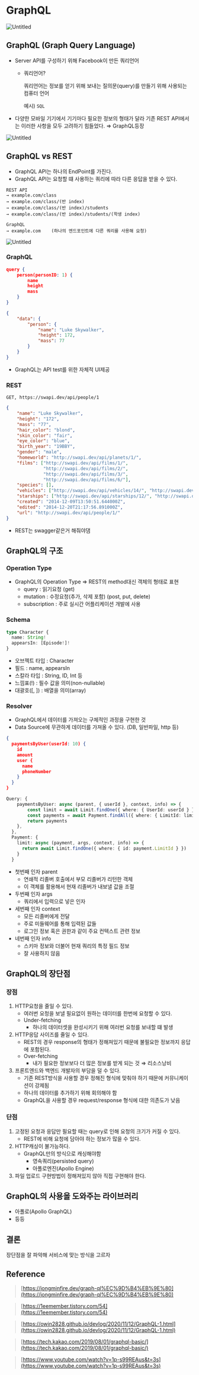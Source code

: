 # GraphQL

![Untitled](GraphQL/Untitled.png)

## **GraphQL (Graph Query Language)**

- Server API를 구성하기 위해 Facebook이 만든 쿼리언어
    - 쿼리언어?
      
        쿼리언어는 정보를 얻기 위해 보내는 질의문(query)를 만들기 위해 사용되는 컴퓨터 언어
        
        예시) `SQL`
    
- 다양한 모바일 기기에서 기기마다 필요한 정보의 형태가 달라 기존 REST API에서는 이러한 사항을 모두 고려하기 힘들었다. ⇒ GraphQL등장

![Untitled](GraphQL/Untitled%201.png)



## **GraphQL vs REST**

- GraphQL API는 하나의 EndPoint를 가진다.
- GraphQL API는 요청할 떄 사용하는 쿼리에 따라 다른 응답을 받을 수 있다.

```
REST API
→ example.com/class
→ example.com/class/(반 index)
→ example.com/class/(반 index)/students
→ example.com/class/(반 index)/students/(학생 index)

GraphQL
→ example.com    (하나의 엔드포인트에 다른 쿼리를 사용해 요청)
```

![Untitled](GraphQL/Untitled%202.png)



### GraphQL

```json
query {
    person(personID: 1) {
        name
        height
        mass
    }
}
```

```json
{
    "data": {
        "person": {
            "name": "Luke Skywalker",
            "height": 172,
            "mass": 77
        }
    }
}
```

- GraphQL는 API test를 위한 자체적 UI제공



### REST

```
GET, https://swapi.dev/api/people/1
```

```json
{
    "name": "Luke Skywalker",
    "height": "172",
    "mass": "77",
    "hair_color": "blond",
    "skin_color": "fair",
    "eye_color": "blue",
    "birth_year": "19BBY",
    "gender": "male",
    "homeworld": "http://swapi.dev/api/planets/1/",
    "films": ["http://swapi.dev/api/films/1/", 
              "http://swapi.dev/api/films/2/", 
              "http://swapi.dev/api/films/3/", 		
              "http://swapi.dev/api/films/6/"],
    "species": [],
    "vehicles": ["http://swapi.dev/api/vehicles/14/", "http://swapi.dev/api/vehicles/30/"],
    "starships": ["http://swapi.dev/api/starships/12/", "http://swapi.dev/api/starships/22/"],
    "created": "2014-12-09T13:50:51.644000Z",
    "edited": "2014-12-20T21:17:56.891000Z",
    "url": "http://swapi.dev/api/people/1/"
}
```

- REST는 swagger같은거 해줘야댐



## GraphQL의 구조

### Operation Type

- GraphQL의 Operation Type ⇒ REST의 method대신 객체의 형태로 표현
    - query : 읽기요청 (get)
    - mutation : 수정요청(추가, 삭제 포함) (post, put, delete)
    - subscription : 주로 실시간 어플리케이션 개발에 사용



### Schema

```typescript
type Character {
  name: String!
  appearsIn: [Episode!]!
}
```

- 오브젝트 타입 : Character
- 필드 : name, appearsIn
- 스칼라 타입 : String, ID, Int 등
- 느낌표(!) : 필수 값을 의미(non-nullable)
- 대괄호([, ]) : 배열을 의미(array)



### Resolver

- GraphQL에서 데이터를 가져오는 구체적인 과정을 구현한 것
- Data Source에 무관하게 데이터를 가져올 수 있다. (DB, 일반파일, http 등)

```json
{
  paymentsByUser(userId: 10) {
    id
    amount
    user {
      name
      phoneNumber
    }
  }
}
```

```typescript
Query: {
    paymentsByUser: async (parent, { userId }, context, info) => {
        const limit = await Limit.findOne({ where: { UserId: userId } })
        const payments = await Payment.findAll({ where: { LimitId: limit.id } })
        return payments        
    },  
  },
  Payment: {
    limit: async (payment, args, context, info) => {
      return await Limit.findOne({ where: { id: payment.LimitId } })
    }
  }
```

- 첫번째 인자 parent
    - 연쇄적 리졸버 호출에서 부모 리졸버가 리턴한 객체
    - 이 객체를 활용해서 현재 리졸버가 내보낼 값을 조절
- 두번째 인자 args
    - 쿼리에서 입력으로 넣은 인자
- 세번째 인자 context
    - 모든 리졸버에게 전달
    - 주로 미들웨어를 통해 입력된 값들
    - 로그인 정보 혹은 권한과 같이 주요 컨텍스트 관련 정보
- 네번째 인자 info
    - 스키마 정보와 더불어 현재 쿼리의 특정 필드 정보
    - 잘 사용하지 않음



## GraphQL의 장단점

### **장점**

1. HTTP요청을 줄일 수 있다.
    - 여러번 요청을 보낼 필요없이 원하는 데이터를 한번에 요청할 수 있다.
    - Under-fetching
        - 하나의 데이터셋을 완성시키기 위해 여러번 요청를 보내할 떄 발생
2. HTTP응답 사이즈를 줄일 수 있다.
    - REST의 경우 response의 형태가 정해져있기 때문에 불필요한 정보까지 응답에 포함된다.
    - Over-fetching
        - 내가 필요한 정보보다 더 많은 정보를 받게 되는 것 ⇒ 리소스낭비
3. 프론트엔드와 백엔드 개발자의 부담을 덜 수 있다.
    - 기존 REST방식을 사용할 경우 정해진 형식에 맞춰야 하기 때문에 커뮤니케이션이 강제됨
    - 하나의 데이터를 추가하기 위해 회의해야 함
    - GraphQL을 사용할 경우 request/response 형식에 대한 의존도가 낮음

### **단점**

1. 고정된 요청과 응답만 필요할 때는 query로 인해 요청의 크기가 커질 수 있다.
    - REST에 비해 요청에 담아야 하는 정보가 많을 수 있다.
2. HTTP캐싱이 불가능하다.
    - GraphQL만의 방식으로 캐싱해야함
        - 영속쿼리(persisted query)
        - 아폴로엔진(Apollo Engine)
3. 파일 업로드 구현방법이 정해져있지 않아 직접 구현해야 한다.



## GraphQL의 사용을 도와주는 라이브러리

- 아폴로(Apollo GraphQL)
- 등등



## 결론

장단점을 잘 파악해 서비스에 맞는 방식을 고르자



## **Reference**

> [https://jongminfire.dev/graph-ql%EC%9D%B4%EB%9E%80](https://jongminfire.dev/graph-ql%EC%9D%B4%EB%9E%80)
> 

> [https://1eemember.tistory.com/54](https://1eemember.tistory.com/54)
> 

> [https://owin2828.github.io/devlog/2020/11/12/GraphQL-1.html](https://owin2828.github.io/devlog/2020/11/12/GraphQL-1.html)
> 

> [https://tech.kakao.com/2019/08/01/graphql-basic/](https://tech.kakao.com/2019/08/01/graphql-basic/)
> 

> [https://www.youtube.com/watch?v=1p-s99REAus&t=3s](https://www.youtube.com/watch?v=1p-s99REAus&t=3s)